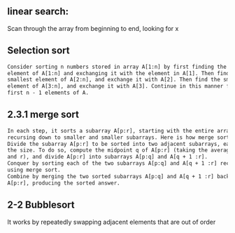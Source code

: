 ## linear search:
Scan through the array from beginning to end, looking for x

## Selection sort
```txt
Consider sorting n numbers stored in array A[1:n] by first finding the smallest
element of A[1:n] and exchanging it with the element in A[1]. Then find the
smallest element of A[2:n], and exchange it with A[2]. Then find the smallest
element of A[3:n], and exchange it with A[3]. Continue in this manner for the
first n - 1 elements of A.
```

## 2.3.1 merge sort
```txt
In each step, it sorts a subarray A[p:r], starting with the entire array A[1:n] and
recursing down to smaller and smaller subarrays. Here is how merge sort operates:
Divide the subarray A[p:r] to be sorted into two adjacent subarrays, each of half
the size. To do so, compute the midpoint q of A[p:r] (taking the average of p
and r), and divide A[p:r] into subarrays A[p:q] and A[q + 1 :r].
Conquer by sorting each of the two subarrays A[p:q] and A[q + 1 :r] recursively
using merge sort.
Combine by merging the two sorted subarrays A[p:q] and A[q + 1 :r] back into
A[p:r], producing the sorted answer.
```

## 2-2 Bubblesort
It works by repeatedly swapping adjacent elements that are out of order